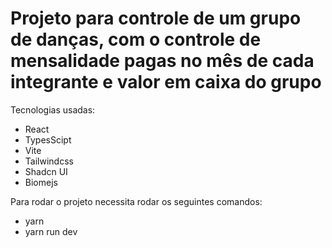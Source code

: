 # Projeto para controle de um grupo de danças, com o controle de mensalidade pagas no mês de cada integrante e valor em caixa do grupo

Tecnologias usadas:
- React
- TypesScipt
- Vite
- Tailwindcss
- Shadcn UI
- Biomejs

Para rodar o projeto necessita rodar os seguintes comandos:
- yarn
- yarn run dev

